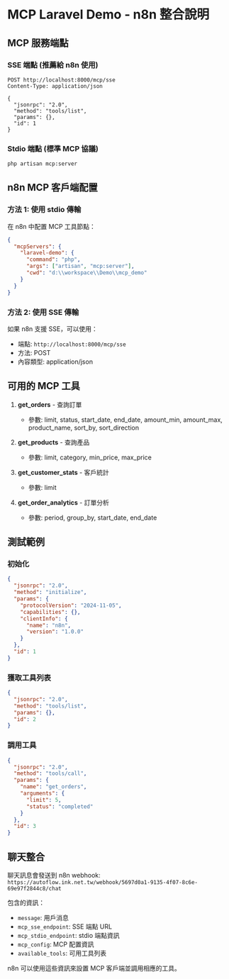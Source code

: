 # MCP Laravel Demo - n8n 整合說明

## MCP 服務端點

### SSE 端點 (推薦給 n8n 使用)
```
POST http://localhost:8000/mcp/sse
Content-Type: application/json

{
  "jsonrpc": "2.0",
  "method": "tools/list",
  "params": {},
  "id": 1
}
```

### Stdio 端點 (標準 MCP 協議)
```bash
php artisan mcp:server
```

## n8n MCP 客戶端配置

### 方法 1: 使用 stdio 傳輸
在 n8n 中配置 MCP 工具節點：

```json
{
  "mcpServers": {
    "laravel-demo": {
      "command": "php",
      "args": ["artisan", "mcp:server"],
      "cwd": "d:\\workspace\\Demo\\mcp_demo"
    }
  }
}
```

### 方法 2: 使用 SSE 傳輸
如果 n8n 支援 SSE，可以使用：
- 端點: `http://localhost:8000/mcp/sse`
- 方法: POST
- 內容類型: application/json

## 可用的 MCP 工具

1. **get_orders** - 查詢訂單
   - 參數: limit, status, start_date, end_date, amount_min, amount_max, product_name, sort_by, sort_direction

2. **get_products** - 查詢產品
   - 參數: limit, category, min_price, max_price

3. **get_customer_stats** - 客戶統計
   - 參數: limit

4. **get_order_analytics** - 訂單分析
   - 參數: period, group_by, start_date, end_date

## 測試範例

### 初始化
```json
{
  "jsonrpc": "2.0",
  "method": "initialize",
  "params": {
    "protocolVersion": "2024-11-05",
    "capabilities": {},
    "clientInfo": {
      "name": "n8n",
      "version": "1.0.0"
    }
  },
  "id": 1
}
```

### 獲取工具列表
```json
{
  "jsonrpc": "2.0",
  "method": "tools/list",
  "params": {},
  "id": 2
}
```

### 調用工具
```json
{
  "jsonrpc": "2.0",
  "method": "tools/call",
  "params": {
    "name": "get_orders",
    "arguments": {
      "limit": 5,
      "status": "completed"
    }
  },
  "id": 3
}
```

## 聊天整合

聊天訊息會發送到 n8n webhook:
`https://autoflow.ink.net.tw/webhook/5697d0a1-9135-4f07-8c6e-69e97f2844c8/chat`

包含的資訊：
- `message`: 用戶消息
- `mcp_sse_endpoint`: SSE 端點 URL
- `mcp_stdio_endpoint`: stdio 端點資訊
- `mcp_config`: MCP 配置資訊
- `available_tools`: 可用工具列表

n8n 可以使用這些資訊來設置 MCP 客戶端並調用相應的工具。
